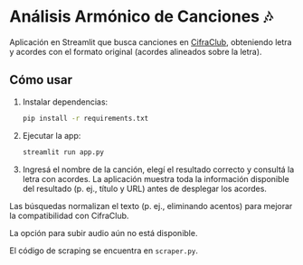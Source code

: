 # Análisis Armónico de Canciones 🎶

Aplicación en Streamlit que busca canciones en [CifraClub](https://www.cifraclub.com.br/),
obteniendo letra y acordes con el formato original (acordes alineados sobre la letra).

## Cómo usar

1. Instalar dependencias:
   ```bash
   pip install -r requirements.txt
   ```
2. Ejecutar la app:
   ```bash
   streamlit run app.py
   ```
3. Ingresá el nombre de la canción, elegí el resultado correcto y consultá la letra con acordes. La aplicación muestra toda la información disponible del resultado (p. ej., título y URL) antes de desplegar los acordes.

Las búsquedas normalizan el texto (p. ej., eliminando acentos) para mejorar la compatibilidad con CifraClub.

La opción para subir audio aún no está disponible.

El código de scraping se encuentra en `scraper.py`.
